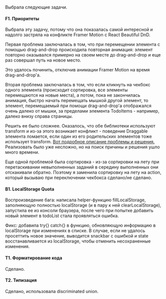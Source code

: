 Выбрала следующие задачи.

#### F1. Приоритеты

Выбрала эту задачу, потому что она показалась самой интересной и надолго застряла на конфликте Framer Motion с React Beautiful DnD.

Первая проблема заключалась в том, что при перемещении элемента с помощью drag-and-drop происходила повторная анимация: элемент повторно оказывался примерно на своем месте до drag-and-drop и еще раз совершал путь на новое место.

Это удалось починить, отключив анимации Framer Motion на время drag-and-drop'a.

Вторая проблема заключалась в том, что если кликнуть на чекбокс одного элемента (происходит сортировка, все элементы перемещаются на новые места), а потом, пока не закончилась анимация, быстро начать перемещать мышкой другой элемент, то элемент, перемещаемый при помощи drag-and-drop'a отображался очень далеко от мышки, за пределами элемента TodoItems - например, далеко внизу справа страницы.

Решить ее было сложнее. Оказалось, что обе библиотеки используют transform и из-за этого возникает конфликт - поведение Draggable элемента ломается, если один из его родительских элементов тоже использует transform.
[Вот подробное описание проблемы и решения.](https://github.com/atlassian/react-beautiful-dnd/blob/master/docs/guides/reparenting.md)
Реализовать было уже несложно, но на поиск причины и решения ушло много времени.

Еще одной проблемой была сортировка - из-за сортировки на лету при перетаскивании невыполненных заданий в середину выполненных они отскакивали обратно. Поэтому я заменила сортировку на лету на action, который вызываю при переключении чекбокса сделано/не сделано.

#### B1. LocalStorage Quota

Воспроизведение бага: написала helper-функцию fillLocalStorage, заполняющую полностью localStorage (и в пару к ней clearLocalStorage), запустила ее из консоли браузера, после чего при попытке добавить новый элемент в todoList стала проявляться ошибка.

Фикс: добавила try{} catch{} в функцию, обновляющую информацию в localStorage при изменениях в списке. В случае, если не удалось просеттить новое значение, выводится snackbar с ошибкой и state восстанавливается из localStorage, чтобы отменить несохраненные изменения.

#### T1. Форматирование кода

Сделано.

#### T2. Типизация

Сделано, использовала discriminated union.
